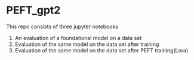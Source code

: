 # PEFT_gpt2

This repo consists of three jupyter notebooks
  1) An evaluation of a foundational model on a data set
  2) Evaluation of the same model on the data set after training
  3) Evaluation of the same model on the data set after PEFT training(Lora)
